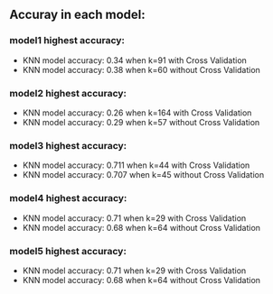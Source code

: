 ## Accuray in each model:

### model1 highest accuracy:
* KNN model accuracy: 0.34 when k=91 with Cross Validation
* KNN model accuracy: 0.38 when k=60 without Cross Validation

### model2 highest accuracy:
* KNN model accuracy: 0.26 when k=164 with Cross Validation
* KNN model accuracy: 0.29 when k=57 without Cross Validation

### model3 highest accuracy:
* KNN model accuracy: 0.711 when k=44 with Cross Validation
* KNN model accuracy: 0.707 when k=45 without Cross Validation

### model4 highest accuracy:
* KNN model accuracy: 0.71 when k=29 with Cross Validation
* KNN model accuracy: 0.68 when k=64 without Cross Validation

### model5 highest accuracy:
* KNN model accuracy: 0.71 when k=29 with Cross Validation
* KNN model accuracy: 0.68 when k=64 without Cross Validation